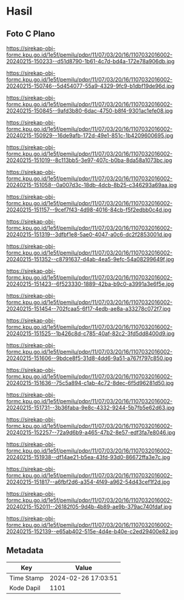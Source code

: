 # Hasil

## Foto C Plano

https://sirekap-obj-formc.kpu.go.id/1e5f/pemilu/pdpr/11/07/03/20/16/1107032016002-20240215-150233--d51d8790-1b61-4c7d-bd4a-172e78a906db.jpg

https://sirekap-obj-formc.kpu.go.id/1e5f/pemilu/pdpr/11/07/03/20/16/1107032016002-20240215-150746--5d454077-55a9-4329-9fc9-b1dbf19de96d.jpg

https://sirekap-obj-formc.kpu.go.id/1e5f/pemilu/pdpr/11/07/03/20/16/1107032016002-20240215-150845--9afd3b80-6dac-4750-b8f4-9301ac1efe08.jpg

https://sirekap-obj-formc.kpu.go.id/1e5f/pemilu/pdpr/11/07/03/20/16/1107032016002-20240215-150929--16de9afb-172d-49e1-851c-1b4209600695.jpg

https://sirekap-obj-formc.kpu.go.id/1e5f/pemilu/pdpr/11/07/03/20/16/1107032016002-20240215-151019--8c113bb5-3e97-407c-b0ba-8da58a1073bc.jpg

https://sirekap-obj-formc.kpu.go.id/1e5f/pemilu/pdpr/11/07/03/20/16/1107032016002-20240215-151058--0a007d3c-18db-4dcb-8b25-c346293a69aa.jpg

https://sirekap-obj-formc.kpu.go.id/1e5f/pemilu/pdpr/11/07/03/20/16/1107032016002-20240215-151157--9cef7f43-4d98-4016-84cb-f5f2edbb0c4d.jpg

https://sirekap-obj-formc.kpu.go.id/1e5f/pemilu/pdpr/11/07/03/20/16/1107032016002-20240215-151319--3dfbf1e8-5ae0-4047-a0c6-dc2f2853001d.jpg

https://sirekap-obj-formc.kpu.go.id/1e5f/pemilu/pdpr/11/07/03/20/16/1107032016002-20240215-151352--c8791637-d4ab-4ea5-9efc-54a08299649f.jpg

https://sirekap-obj-formc.kpu.go.id/1e5f/pemilu/pdpr/11/07/03/20/16/1107032016002-20240215-151423--6f523330-1889-42ba-b9c0-a3991a3e6f5e.jpg

https://sirekap-obj-formc.kpu.go.id/1e5f/pemilu/pdpr/11/07/03/20/16/1107032016002-20240215-151454--702fcaa5-6f17-4edb-ae8a-a33278c072f7.jpg

https://sirekap-obj-formc.kpu.go.id/1e5f/pemilu/pdpr/11/07/03/20/16/1107032016002-20240215-151525--1b426c8d-c785-40af-82c2-3fd5dd8400d9.jpg

https://sirekap-obj-formc.kpu.go.id/1e5f/pemilu/pdpr/11/07/03/20/16/1107032016002-20240215-151606--9bdce8f5-31d8-4dd6-9a51-a767f797c850.jpg

https://sirekap-obj-formc.kpu.go.id/1e5f/pemilu/pdpr/11/07/03/20/16/1107032016002-20240215-151636--75c5a894-c1ab-4c72-8dec-6f5d96281d50.jpg

https://sirekap-obj-formc.kpu.go.id/1e5f/pemilu/pdpr/11/07/03/20/16/1107032016002-20240215-151731--3b36faba-9e8c-4332-9244-5b7fb5e62d63.jpg

https://sirekap-obj-formc.kpu.go.id/1e5f/pemilu/pdpr/11/07/03/20/16/1107032016002-20240215-152257--72a9d6b9-a465-47b2-8e57-edf3fa7e8046.jpg

https://sirekap-obj-formc.kpu.go.id/1e5f/pemilu/pdpr/11/07/03/20/16/1107032016002-20240215-151938--df14ae21-b5ea-43fd-93d0-86672ffa3e7c.jpg

https://sirekap-obj-formc.kpu.go.id/1e5f/pemilu/pdpr/11/07/03/20/16/1107032016002-20240215-151817--a6fbf2d6-a354-4f49-a962-54d43cef1f2d.jpg

https://sirekap-obj-formc.kpu.go.id/1e5f/pemilu/pdpr/11/07/03/20/16/1107032016002-20240215-152011--26182f05-9d4b-4b89-ae9b-379ac740fdaf.jpg

https://sirekap-obj-formc.kpu.go.id/1e5f/pemilu/pdpr/11/07/03/20/16/1107032016002-20240215-152139--e65ab402-515e-4d4e-b40e-c2ed29400e82.jpg


## Metadata

| Key        | Value               |
| ---------- | ------------------- |
| Time Stamp | 2024-02-26 17:03:51 |
| Kode Dapil | 1101                |



